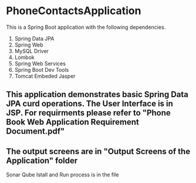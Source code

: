 # PhoneContactsApplication
This is a Spring Boot application with the following dependencies.
1. Spring Data JPA
2. Spring Web
3. MySQL Driver
4. Lombok
5. Spring Web Services
6. Spring Boot Dev Tools
7. Tomcat Embeded Jasper

This application demonstrates basic Spring Data JPA curd operations. The User Interface is in JSP.
For requirments please refer to "Phone Book Web Application Requirement Document.pdf"
-----------------------------------
The output screens are in "Output Screens of the Application" folder
---------------------------
Sonar Qube Istall and Run process is in the file
